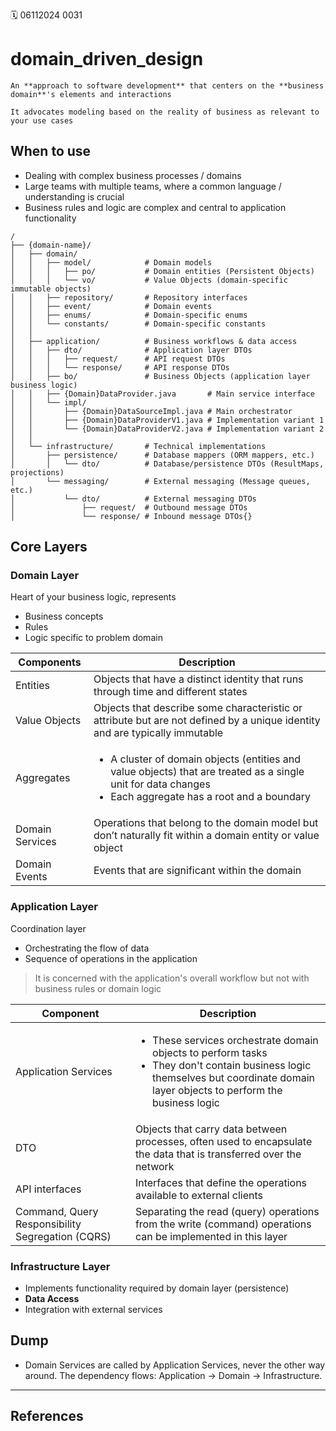 🗓️ 06112024 0031

# domain_driven_design
```ad-abstract
An **approach to software development** that centers on the **business domain**'s elements and interactions 

It advocates modeling based on the reality of business as relevant to your use cases
```

## When to use
- Dealing with complex business processes / domains
- Large teams with multiple teams, where a common language / understanding is crucial
- Business rules and logic are complex and central to application functionality


```text
/
├── {domain-name}/                
│   ├── domain/
│   │   ├── model/            # Domain models
│   │   │   ├── po/           # Domain entities (Persistent Objects)
│   │   │   └── vo/           # Value Objects (domain-specific immutable objects)
│   │   ├── repository/       # Repository interfaces
│   │   ├── event/            # Domain events
│   │   ├── enums/            # Domain-specific enums 
│   │   └── constants/        # Domain-specific constants 
│   │
│   ├── application/          # Business workflows & data access
│   │   ├── dto/              # Application layer DTOs
│   │   │   ├── request/      # API request DTOs
│   │   │   └── response/     # API response DTOs
│   │   ├── bo/               # Business Objects (application layer business logic)
│   │   ├── {Domain}DataProvider.java       # Main service interface
│   │   └── impl/
│   │       ├── {Domain}DataSourceImpl.java # Main orchestrator
│   │       ├── {Domain}DataProviderV1.java # Implementation variant 1
│   │       └── {Domain}DataProviderV2.java # Implementation variant 2
│   │
│   └── infrastructure/       # Technical implementations
│       ├── persistence/      # Database mappers (ORM mappers, etc.)
│       │   └── dto/          # Database/persistence DTOs (ResultMaps, projections)
│       └── messaging/        # External messaging (Message queues, etc.)
│           └── dto/          # External messaging DTOs
│               ├── request/  # Outbound message DTOs
│               └── response/ # Inbound message DTOs{}
```

## Core Layers

### Domain Layer
Heart of your business logic, represents
- Business concepts
- Rules
- Logic specific to problem domain

| Components      | Description                                                                                                                                                                     |
| --------------- | ------------------------------------------------------------------------------------------------------------------------------------------------------------------------------- |
| Entities        | Objects that have a distinct identity that runs through time and different states                                                                                               |
| Value Objects   | Objects that describe some characteristic or attribute but are not defined by a unique identity and are typically immutable                                                     |
| Aggregates      | <ul><li>A cluster of domain objects (entities and value objects) that are treated as a single unit for data changes</li><li>Each aggregate has a root and a boundary </li></ul> |
| Domain Services | Operations that belong to the domain model but don’t naturally fit within a domain entity or value object                                                                       |
| Domain Events   | Events that are significant within the domain                                                                                                                                   |

### Application Layer
Coordination layer
- Orchestrating the flow of data 
- Sequence of operations in the application

> It is concerned with the application's overall workflow but not with business rules or domain logic

| Component                                        | Description                                                                                                                                                                                         |
|--------------------------------------------------|-----------------------------------------------------------------------------------------------------------------------------------------------------------------------------------------------------|
| Application Services                             | <ul><li>These services orchestrate domain objects to perform tasks</li><li>They don't contain business logic themselves but coordinate domain layer objects to perform the business logic</li></ul> |
| DTO                                              | Objects that carry data between processes, often used to encapsulate the data that is transferred over the network                                                                                  |
| API interfaces                                   | Interfaces that define the operations available to external clients                                                                                                                                 |
| Command, Query Responsibility Segregation (CQRS) | Separating the read (query) operations from the write (command) operations can be implemented in this layer                                                                                         |

### Infrastructure Layer
- Implements functionality required by domain layer (persistence)
- **Data Access**
- Integration with external services

## Dump
- Domain Services are called by Application Services, never the other way around. The dependency flows: Application → Domain → Infrastructure.


---

## References
